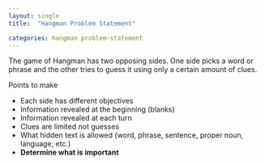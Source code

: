 ```yaml
---
layout: single
title:  "Hangman Problem Statement"

categories: hangman problem-statement
---
```

The game of Hangman has two opposing sides. One side picks a word or phrase and the other tries to guess it using only a certain amount of clues.

Points to make
* Each side has different objectives
* Information revealed at the beginning (blanks)
* Information revealed at each turn
* Clues are limited not guesses
* What hidden text is allowed (word, phrase, sentence, proper noun, language, etc.)
* **Determine what is important**
